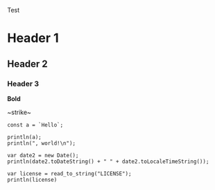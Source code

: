 Test

# Header 1
## Header 2
### Header 3

**Bold**

~strike~

```violet
const a = `Hello`;

println(a);
println(", world!\n");

var date2 = new Date();
println(date2.toDateString() + " " + date2.toLocaleTimeString());

var license = read_to_string("LICENSE");
println(license)
```